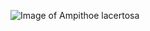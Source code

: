 ![Image of Ampithoe lacertosa](https://collin-gross.weebly.com/uploads/1/2/0/3/120320197/ampithoe-copy_orig.png)
